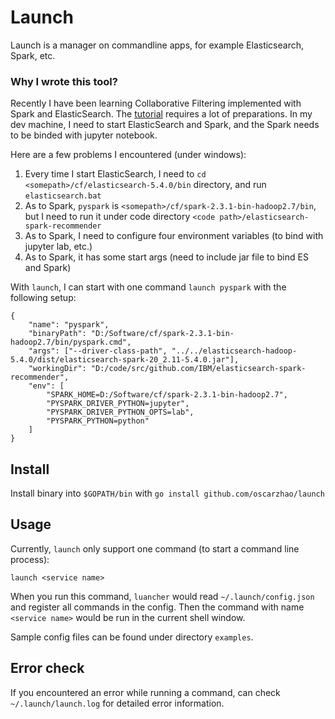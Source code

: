 # Launch

Launch is a manager on commandline apps, for example Elasticsearch, Spark, etc.

### Why I wrote this tool?

Recently I have been learning Collaborative Filtering implemented with Spark and ElasticSearch.
The [tutorial](https://github.com/IBM/elasticsearch-spark-recommender "tutorial spark es") requires a lot of preparations.
In my dev machine, I need to start ElasticSearch and Spark, and the Spark needs to be binded with jupyter notebook.

Here are a few problems I encountered (under windows):

1. Every time I start ElasticSearch, I need to `cd <somepath>/cf/elasticsearch-5.4.0/bin` directory, and run `elasticsearch.bat`
2. As to Spark, `pyspark` is `<somepath>/cf/spark-2.3.1-bin-hadoop2.7/bin`, but I need to run it under code directory `<code path>/elasticsearch-spark-recommender`
3. As to Spark, I need to configure four environment variables (to bind with jupyter lab, etc.)
4. As to Spark, it has some start args (need to include jar file to bind ES and Spark)

With `launch`, I can start with one command `launch pyspark` with the following setup:

```{json}
{
    "name": "pyspark",
    "binaryPath": "D:/Software/cf/spark-2.3.1-bin-hadoop2.7/bin/pyspark.cmd",
    "args": ["--driver-class-path", "../../elasticsearch-hadoop-5.4.0/dist/elasticsearch-spark-20_2.11-5.4.0.jar"],
    "workingDir": "D:/code/src/github.com/IBM/elasticsearch-spark-recommender",
    "env": [
        "SPARK_HOME=D:/Software/cf/spark-2.3.1-bin-hadoop2.7",
        "PYSPARK_DRIVER_PYTHON=jupyter",
        "PYSPARK_DRIVER_PYTHON_OPTS=lab",
        "PYSPARK_PYTHON=python"
    ]
}
```

## Install

Install binary into `$GOPATH/bin` with `go install github.com/oscarzhao/launch`

## Usage

Currently, `launch` only support one command (to start a command line process):

```launch <service name>```

When you run this command, `luancher` would read `~/.launch/config.json` and register all commands in the config.  Then the command with name `<service name>` would be run in the current shell window.

Sample config files can be found under directory `examples`.

## Error check

If you encountered an error while running a command, can check `~/.launch/launch.log` for detailed error information.